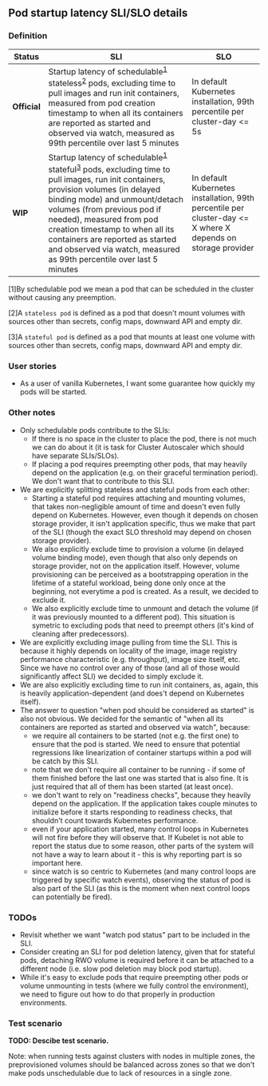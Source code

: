 ## Pod startup latency SLI/SLO details

### Definition

| Status | SLI | SLO |
| --- | --- | --- |
| __Official__ | Startup latency of schedulable<sup>[1](#footnote1)</sup> stateless<sup>[2](#footnote2)</sup> pods, excluding time to pull images and run init containers, measured from pod creation timestamp to when all its containers are reported as started and observed via watch, measured as 99th percentile over last 5 minutes | In default Kubernetes installation, 99th percentile per cluster-day <= 5s |
| __WIP__ | Startup latency of schedulable<sup>[1](#footnote1)</sup> stateful<sup>[3](#footnote3)</sup> pods, excluding time to pull images, run init containers, provision volumes (in delayed binding mode) and unmount/detach volumes (from previous pod if needed), measured from pod creation timestamp to when all its containers are reported as started and observed via watch, measured as 99th percentile over last 5 minutes | In default Kubernetes installation, 99th percentile per cluster-day <= X where X depends on storage provider |

<a name="footnote1">[1\]</a>By schedulable pod we mean a pod that can be
scheduled in the cluster without causing any preemption.

<a name="footnote2">[2\]</a>A `stateless pod` is defined as a pod that doesn't
mount volumes with sources other than secrets, config maps, downward API and
empty dir.

<a name="footnote3">[3\]</a>A `stateful pod` is defined as a pod that mounts
at least one volume with sources other than secrets, config maps, downward API
and empty dir.

### User stories
- As a user of vanilla Kubernetes, I want some guarantee how quickly my pods
will be started.

### Other notes
- Only schedulable pods contribute to the SLIs:
  - If there is no space in the cluster to place the pod, there is not much
    we can do about it (it is task for Cluster Autoscaler which should have
    separate SLIs/SLOs).
  - If placing a pod requires preempting other pods, that may heavily depend
    on the application (e.g. on their graceful termination period). We don't
    want that to contribute to this SLI.
- We are explicitly splitting stateless and stateful pods from each other:
  - Starting a stateful pod requires attaching and mounting volumes, that
    takes non-negligible amount of time and doesn't even fully depend on
    Kubernetes. However, even though it depends on chosen storage provider,
    it isn't application specific, thus we make that part of the SLI
    (though the exact SLO threshold may depend on chosen storage provider).
  - We also explicitly exclude time to provision a volume (in delayed volume
    binding mode), even though that also only depends on storage provider,
    not on the application itself. However, volume provisioning can be
    perceived as a bootstrapping operation in the lifetime of a stateful
    workload, being done only once at the beginning, not everytime a pod is
    created. As a result, we decided to exclude it.
  - We also explicitly exclude time to unmount and detach the volume (if it
    was previously mounted to a different pod). This situation is symetric to
    excluding pods that need to preempt others (it's kind of cleaning after
    predecessors).
- We are explicitly excluding image pulling from time the SLI. This is
because it highly depends on locality of the image, image registry performance
characteristic (e.g. throughput), image size itself, etc. Since we have
no control over any of those (and all of those would significantly affect SLI)
we decided to simply exclude it.
- We are also explicitly excluding time to run init containers, as, again, this
is heavily application-dependent (and does't depend on Kubernetes itself).
- The answer to question "when pod should be considered as started" is also
not obvious. We decided for the semantic of "when all its containers are
reported as started and observed via watch", because:
  - we require all containers to be started (not e.g. the first one) to ensure
    that the pod is started. We need to ensure that potential regressions like
    linearization of container startups within a pod will be catch by this SLI.
  - note that we don't require all container to be running - if some of them
    finished before the last one was started that is also fine. It is just
    required that all of them has been started (at least once).
  - we don't want to rely on "readiness checks", because they heavily
    depend on the application. If the application takes couple minutes to
    initialize before it starts responding to readiness checks, that shouldn't
		count towards Kubernetes performance.
  - even if your application started, many control loops in Kubernetes will
    not fire before they will observe that. If Kubelet is not able to report
    the status due to some reason, other parts of the system will not have
    a way to learn about it - this is why reporting part is so important
    here.
  - since watch is so centric to Kubernetes (and many control loops are
    triggered by specific watch events), observing the status of pod is
    also part of the SLI (as this is the moment when next control loops
    can potentially be fired).

### TODOs
- Revisit whether we want "watch pod status" part to be included in the SLI.
- Consider creating an SLI for pod deletion latency, given that for stateful
pods, detaching RWO volume is required before it can be attached to a
different node (i.e. slow pod deletion may block pod startup).
- While it's easy to exclude pods that require preempting other pods or
volume unmounting in tests (where we fully control the environment), we need
to figure out how to do that properly in production environments.

### Test scenario

__TODO: Descibe test scenario.__

Note: when running tests against clusters with nodes in multiple zones, the
preprovisioned volumes should be balanced across zones so that we don't make
pods unschedulable due to lack of resources in a single zone.

